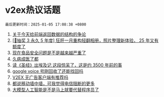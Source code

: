 # v2ex热议话题

`最后更新时间：2025-01-05 17:08:38 +0800`

1. [关于今天给前端返回数据的结构的争论](https://www.v2ex.com/t/1102528)
1. [[🎁抽奖 3 永久 5 年度] 狂肝一月重构轻翻相册，照片整理新体验， 25 年又有额度了](https://www.v2ex.com/t/1102554)
1. [现在食品安全问题是不是越来越严重了](https://www.v2ex.com/t/1102614)
1. [久病成医了都](https://www.v2ex.com/t/1102611)
1. [读《圣经》出埃及记 这段惊呆了，这是约 3500 年前的事](https://www.v2ex.com/t/1102542)
1. [google voice 号刚回收了还能找回吗](https://www.v2ex.com/t/1102604)
1. [V2EX 无广告客户端有推荐吗](https://www.v2ex.com/t/1102637)
1. [都说移动墙中墙，可我觉得电信阻断的更多](https://www.v2ex.com/t/1102519)
1. [大模型人工智能是不是马上就要代替程序员了](https://www.v2ex.com/t/1102613)

